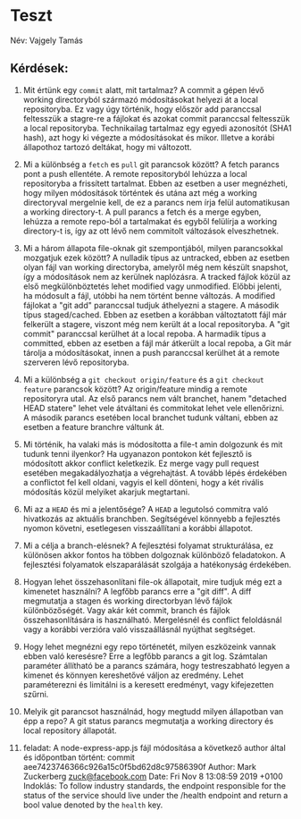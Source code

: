 # Teszt

Név: Vajgely Tamás 

## Kérdések:

1. Mit értünk egy `commit` alatt, mit tartalmaz?
A commit a gépen lévő working directoryból származó módosításokat helyezi át a local repositoryba. Ez vagy úgy történik, hogy először add paranccsal feltesszük a stagre-re a fájlokat és azokat commit paranccsal feltesszük a local repositoryba. Technikailag tartalmaz egy egyedi azonosítót (SHA1 hash), azt hogy ki végezte a módosításokat és mikor. Illetve a korábi állapothoz tartozó deltákat, hogy mi változott.  
1. Mi a különbség a `fetch` es `pull` git parancsok között?
A fetch parancs pont a push ellentéte. A remote repositoryból lehúzza a local repositoryba a frissített tartalmat. Ebben az esetben a user megnézheti, hogy milyen módosítások történtek és utána azt még a working directoryval mergelnie kell, de ez a parancs nem írja felül automatikusan a working directory-t. A pull parancs a fetch és a merge egyben, lehúzza a remote repo-ból a tartalmakat és egyből felülírja a working directory-t is, így az ott lévő nem commitolt változások elveszhetnek. 
1. Mi a három állapota file-oknak git szempontjából, milyen parancsokkal mozgatjuk ezek között?
A nulladik típus az untracked, ebben az esetben olyan fájl van working directoryba, amelyről még nem készült snapshot, így a módosítások nem az kerülnek naplózásra.
A tracked fájlok közül az első megkülönböztetés lehet modified vagy unmodified. Előbbi jelenti, ha módosult a fájl, utóbbi ha nem történt benne változás. A modified fájlokat a "git add" paranccsal tudjuk áthelyezni a stagere. 
A második típus staged/cached. Ebben az esetben a korábban változtatott fájl már felkerült a stagere, viszont még nem került át a local repositoryba. A "git commit" paranccsal kerülhet át a local repoba.
A harmadik típus a committed, ebben az esetben a fájl már átkerült a local repoba, a Git már tárolja a módosításokat, innen a push paranccsal kerülhet át a remote szerveren lévő repositoryba.   
1. Mi a különbség a `git checkout origin/feature` és a `git checkout feature` parancsok között?
Az origin/feature mindig a remote repositoryra utal. Az első parancs nem vált branchet, hanem "detached HEAD statere" lehet vele átváltani és commitokat lehet vele ellenőrizni. A második parancs esetében local branchet tudunk váltani, ebben az esetben a feature branchre váltunk át.
1. Mi történik, ha valaki más is módosította a file-t amin dolgozunk és mit tudunk tenni ilyenkor?
Ha ugyanazon pontokon két fejlesztő is módosított akkor conflict keletkezik. Ez merge vagy pull request esetében megakadályozhatja a végrehajtást. A tovább lépés érdekében a conflictot fel kell oldani, vagyis el kell dönteni, hogy a két rivális módosítás közül melyiket akarjuk megtartani.
1. Mi az a `HEAD` és mi a jelentősége?
A `HEAD` a legutolsó commitra való hivatkozás az aktuális branchben. Segítségével könnyebb a fejlesztés nyomon követni, esetlegesen visszaállítani a korábbi állapotot. 
1. Mi a célja a branch-elésnek?
A fejlesztési folyamat strukturálása, ez különösen akkor fontos ha többen dolgoznak különböző feladatokon. A fejlesztési folyamatok elszaparálását szolgája a hatékonyság érdekében. 
1. Hogyan lehet összehasonlítani file-ok állapotait, mire tudjuk még ezt a kimenetet használni?
A legfőbb parancs erre a "git diff". A diff megmutatja a stagen és working directorbyan lévő fájlok különbözőségét. Vagy akár két commit, branch és fájlok összehasonlítására is használható. Mergelésnél és conflict feloldásnál vagy a korábbi verzióra való visszaállásnál nyújthat segítséget.  
1. Hogy lehet megnézni egy repo történetét, milyen eszközeink vannak ebben való keresésre?
Erre a legfőbb parancs a git log. Számtalan paraméter állítható be a parancs számára, hogy testreszabható legyen a kimenet és könnyen kereshetővé váljon az eredmény. Lehet paraméterezni és limitálni is a keresett eredményt, vagy kifejezetten szűrni. 
1. Melyik git parancsot használnád, hogy megtudd milyen állapotban van épp a repo?
A git status parancs megmutatja a working directory és local repository állapotát.

2. feladat:
A node-express-app.js fájl módosítása a következő author által és időpontban történt: 
commit aee7423746366c926a15c0f5bd62d8c97586390f
Author: Mark Zuckerberg <zuck@facebook.com>
Date:   Fri Nov 8 13:08:59 2019 +0100
Indoklás:
    To follow industry standards, the endpoint responsible for the status of
    the service should live under the /health endpoint and return a bool
    value denoted by the `health` key.

